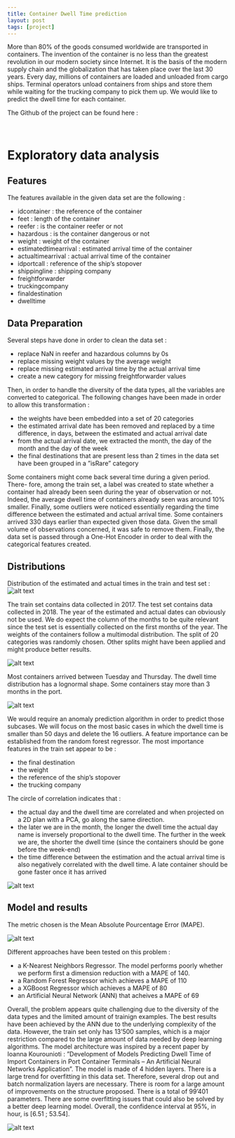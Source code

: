 ```yaml
---
title: Container Dwell Time prediction
layout: post
tags: [project]
---
```


More than 80% of the goods consumed worldwide are transported in containers. The invention of the container is no less than the greatest revolution in our modern society since Internet. It is the basis of the modern supply chain and the globalization that has taken place over the last 30 years.
Every day, millions of containers are loaded and unloaded from cargo ships. Terminal operators unload containers from ships and store them while waiting for the trucking company to pick them up. We would like to predict the dwell time for each container.

The Github of the project can be found here :

<div class="github-card" data-github="maelfabien/Cargo-Dwell-Time" data-width="100%" data-height="" data-theme="default"></div>
<script src="//cdn.jsdelivr.net/github-cards/latest/widget.js"></script>

<br>

# Exploratory data analysis

## Features

The features available in the given data set are the following :
- idcontainer : the reference of the container
- feet : length of the container
- reefer : is the container reefer or not
- hazardous : is the container dangerous or not 
- weight : weight of the container
- estimatedtimearrival : estimated arrival time of the container 
- actualtimearrival : actual arrival time of the container
- idportcall : reference of the ship’s stopover
- shippingline : shipping company
- freightforwarder 
- truckingcompany 
- finaldestination 
- dwelltime

## Data Preparation

Several steps have done in order to clean the data set :
- replace NaN in reefer and hazardous columns by 0s
- replace missing weight values by the average weight
- replace missing estimated arrival time by the actual arrival time
- create a new category for missing freightforwarder values

Then, in order to handle the diversity of the data types, all the variables are converted to categorical. The following changes have been made in order to allow this transformation :
- the weights have been embedded into a set of 20 categories
- the estimated arrival date has been removed and replaced by a time difference, in days, between the estimated and actual arrival date
- from the actual arrival date, we extracted the month, the day of the month and the day of the week
- the final destinations that are present less than 2 times in the data set have been grouped in a ”isRare” category

Some containers might come back several time during a given period. There- fore, among the train set, a label was created to state whether a container had already been seen during the year of observation or not. Indeed, the average dwell time of containers already seen was around 10% smaller.
Finally, some outliers were noticed essentially regarding the time difference between the estimated and actual arrival time. Some containers arrived 330 days earlier than expected given those data. Given the small volume of observations concerned, it was safe to remove them. Finally, the data set is passed through a One-Hot Encoder in order to deal with the categorical features created.

## Distributions 

Distribution of the estimated and actual times in the train and test set :
![alt text](https://maelfabien.github.io/assets/images/AS_Images/time.png)

The train set contains data collected in 2017. The test set contains data collected in 2018. The year of the estimated and actual dates can obviously not be used. We do expect the column of the months to be quite relevant since the test set is essentially collected on the first months of the year.
The weights of the containers follow a multimodal distribution. The split of 20 categories was randomly chosen. Other splits might have been applied and might produce better results.

![alt text](https://maelfabien.github.io/assets/images/AS_Images/weights.png)

Most containers arrived between Tuesday and Thursday. The dwell time distribution has a lognormal shape. Some containers stay more than 3 months in the port. 

![alt text](https://maelfabien.github.io/assets/images/AS_Images/dwell.png)

We would require an anomaly prediction algorithm in order to predict those subcases. We will focus on the most basic cases in which the dwell time is smaller than 50 days and delete the 16 outliers.
A feature importance can be established from the random forest regressor. The most importance features in the train set appear to be :
- the final destination
- the weight
- the reference of the ship’s stopover
- the trucking company

The circle of correlation indicates that :
- the actual day and the dwell time are correlated and when projected on a 2D plan with a PCA, go along the same direction. 
- the later we are in the month, the longer the dwell time
the actual day name is inversely proportional to the dwell time. The further in the week we are, the shorter the dwell time (since the containers should be gone before the week-end)
- the time difference between the estimation and the actual arrival time is also negatively correlated with the dwell time. A late container should be gone faster once it has arrived

![alt text](https://maelfabien.github.io/assets/images/AS_Images/circle.png)

## Model and results

The metric chosen is the Mean Absolute Pourcentage Error (MAPE).

![alt text](https://maelfabien.github.io/assets/images/AS_Images/mape.png)

Different approaches have been tested on this problem :
- a K-Nearest Neighbors Regressor. The model performs poorly whether we perform first a dimension reduction with a MAPE of 140.
- a Random Forest Regressor which achieves a MAPE of 110
- a XGBoost Regressor which achieves a MAPE of 80
- an Artificial Neural Network (ANN) that acheives a MAPE of 69

Overall, the problem appears quite challenging due to the diversity of the data types and the limited amount of trainign examples. The best results have been achieved by the ANN due to the underlying complexity of the data. However, the train set only has 13’500 samples, which is a major restriction compared to the large amount of data needed by deep learning algorithms.
The model architecture was inspired by a recent paper by Ioanna Kourounioti : ”Development of Models Predicting Dwell Time of Import Containers in Port Container Terminals – An Artificial Neural Networks Application”. The model is made of 4 hidden layers. There is a large trend for overfitting in this data set. Therefore, several drop out and batch normalization layers are necessary.
There is room for a large amount of improvements on the structure proposed. There is a total of 99’401 parameters. There are some overfitting issues that could also be solved by a better deep learning model. Overall, the confidence interval at 95%, in hour, is [6.51 ; 53.54].

![alt text](https://maelfabien.github.io/assets/images/AS_Images/model.png)
